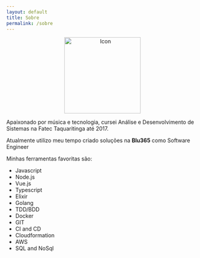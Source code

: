 ```yaml
---
layout: default
title: Sobre
permalink: /sobre
---
```


<div align="center">
  <img src="https://scontent.fcgh9-1.fna.fbcdn.net/v/t31.0-8/s960x960/28061358_1559512944124417_1567808973176247352_o.jpg?_nc_cat=105&_nc_sid=85a577&_nc_ohc=B3AwQff_GMcAX8TpEZ7&_nc_ht=scontent.fcgh9-1.fna&_nc_tp=7&oh=4019205044990b2c9c693ec4b3d4ab69&oe=5E9A8B68" alt="Icon" width="200" height="200">
</div>

 Apaixonado por música e tecnologia, cursei Análise e Desenvolvimento de Sistemas na Fatec Taquaritinga até 2017.

 Atualmente utilizo meu tempo criado soluções na **Blu365** como Software Engineer

 Minhas ferramentas favoritas são:
  - Javascript
  - Node.js
  - Vue.js
  - Typescript
  - Elixir
  - Golang
  - TDD/BDD
  - Docker
  - GIT
  - CI and CD
  - Cloudformation
  - AWS
  - SQL and NoSql

